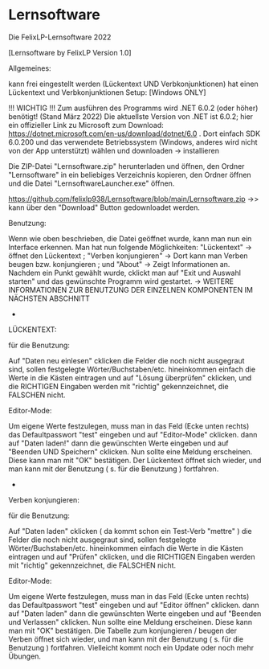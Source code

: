 # Lernsoftware
Die FelixLP-Lernsoftware 2022

[Lernsoftware by FelixLP Version 1.0]

Allgemeines:

kann frei eingestellt werden (Lückentext UND Verbkonjunktionen)
hat einen Lückentext und Verbkonjunktionen
Setup: [Windows ONLY]

!!! WICHTIG !!! Zum ausführen des Programms wird .NET 6.0.2 (oder höher) benötigt! (Stand März 2022) Die aktuellste Version von .NET ist 6.0.2; hier ein offizieller Link zu Microsoft zum Download: https://dotnet.microsoft.com/en-us/download/dotnet/6.0 . Dort einfach SDK 6.0.200 und das verwendete Betriebssystem (Windows, anderes wird nicht von der App unterstützt) wählen und downloaden -> installieren

Die ZIP-Datei "Lernsoftware.zip" herunterladen und öffnen, den Ordner "Lernsoftware" in ein beliebiges Verzeichnis kopieren, den Ordner öffnen und die Datei "LernsoftwareLauncher.exe" öffnen.

https://github.com/felixlp938/Lernsoftware/blob/main/Lernsoftware.zip  ->> kann über den "Download" Button gedownloadet werden.

Benutzung:

Wenn wie oben beschrieben, die Datei geöffnet wurde, kann man nun ein Interface erkennen. Man hat nun folgende Möglichkeiten: "Lückentext" -> öffnet den Lückentext ; "Verben konjungieren" -> Dort kann man Verben beugen bzw. konjungieren ; und "About" -> Zeigt Informationen an.
Nachdem ein Punkt gewählt wurde, cklickt man auf "Exit und Auswahl starten" und das gewünschte Programm wird gestartet.
-> WEITERE INFORMATIONEN ZUR BENUTZUNG DER EINZELNEN KOMPONENTEN IM NÄCHSTEN ABSCHNITT

-
LÜCKENTEXT:

für die Benutzung:

Auf "Daten neu einlesen" cklicken
die Felder die noch nicht ausgegraut sind, sollen festgelegte Wörter/Buchstaben/etc. hineinkommen
einfach die Werte in die Kästen eintragen und auf "Lösung überprüfen" cklicken, und die RICHTIGEN Eingaben werden mit "richtig" gekennzeichnet, die FALSCHEN nicht.

Editor-Mode:

Um eigene Werte festzulegen, muss man in das Feld (Ecke unten rechts) das Defaultpasswort "test" eingeben und auf "Editor-Mode" cklicken.
dann auf "Daten laden!"
dann die gewünschten Werte eingeben und auf "Beenden UND Speichern" cklicken. Nun sollte eine Meldung erscheinen. Diese kann man mit "OK" bestätigen. Der Lückentext öffnet sich wieder, und man kann mit der Benutzung ( s. für die Benutzung ) fortfahren.

-
Verben konjungieren:

für die Benutzung:

Auf "Daten laden" cklicken
( da kommt schon ein Test-Verb "mettre" )
die Felder die noch nicht ausgegraut sind, sollen festgelegte Wörter/Buchstaben/etc. hineinkommen
einfach die Werte in die Kästen eintragen und auf "Prüfen" cklicken, und die RICHTIGEN Eingaben werden mit "richtig" gekennzeichnet, die FALSCHEN nicht.

Editor-Mode:

Um eigene Werte festzulegen, muss man in das Feld (Ecke unten rechts) das Defaultpasswort "test" eingeben und auf "Editor öffnen" cklicken.
dann auf "Daten laden"
dann die gewünschten Werte eingeben und auf "Beenden und Verlassen" cklicken. Nun sollte eine Meldung erscheinen. Diese kann man mit "OK" bestätigen. Die Tabelle zum konjungieren / beugen der Verben öffnet sich wieder, und man kann mit der Benutzung ( s. für die Benutzung ) fortfahren.
Vielleicht kommt noch ein Update oder noch mehr Übungen.
